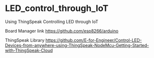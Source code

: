 # LED_control_through_IoT

Using ThingSpeak Controlling LED through IoT

Board Manager link
https://github.com/esp8266/arduino

ThingSpeak Library
https://github.com/E-for-Engineer/Control-LED-Devices-from-anywhere-using-ThingSpeak-NodeMcu-Getting-Started-with-ThingSpeak-Cloud
